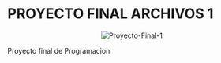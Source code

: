 # PROYECTO FINAL ARCHIVOS 1 

<div align="center">
  <img src="https://i.ibb.co/Wf16sZ0/Proyecto-Final-1.png" alt="Proyecto-Final-1" border="0">
</div>

Proyecto final de Programacion 
